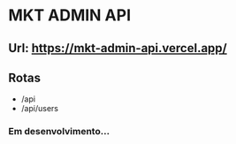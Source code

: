 # MKT ADMIN API

## Url: https://mkt-admin-api.vercel.app/

## Rotas

* /api
* /api/users

### Em desenvolvimento...
